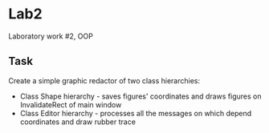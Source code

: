 # Lab2
Laboratory work #2, OOP

## Task
Create a simple graphic redactor of two class hierarchies:

* Class Shape hierarchy - saves figures' coordinates and draws figures on InvalidateRect of main window
* Class Editor hierarchy - processes all the messages on which depend coordinates and draw rubber trace 
